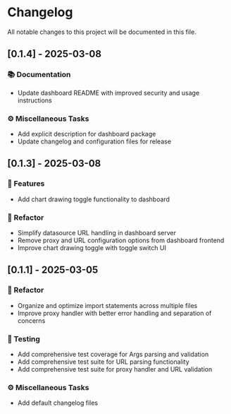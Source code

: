 # Changelog

All notable changes to this project will be documented in this file.

## [0.1.4] - 2025-03-08

### 📚 Documentation

- Update dashboard README with improved security and usage instructions

### ⚙️ Miscellaneous Tasks

- Add explicit description for dashboard package
- Update changelog and configuration files for release

## [0.1.3] - 2025-03-08

### 🚀 Features

- Add chart drawing toggle functionality to dashboard

### 🚜 Refactor

- Simplify datasource URL handling in dashboard server
- Remove proxy and URL configuration options from dashboard frontend
- Improve chart drawing toggle with toggle switch UI

## [0.1.1] - 2025-03-05

### 🚜 Refactor

- Organize and optimize import statements across multiple files
- Improve proxy handler with better error handling and separation of concerns

### 🧪 Testing

- Add comprehensive test coverage for Args parsing and validation
- Add comprehensive test suite for URL parsing functionality
- Add comprehensive test suite for proxy handler and URL validation

### ⚙️ Miscellaneous Tasks

- Add default changelog files
